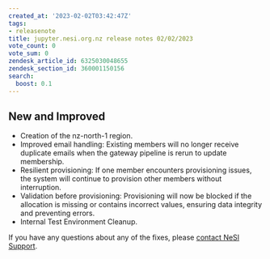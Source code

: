 ```yaml
---
created_at: '2023-02-02T03:42:47Z'
tags:
- releasenote
title: jupyter.nesi.org.nz release notes 02/02/2023
vote_count: 0
vote_sum: 0
zendesk_article_id: 6325030048655
zendesk_section_id: 360001150156
search:
  boost: 0.1
---
```


## New and Improved

- Creation of the nz-north-1 region. 
- Improved email handling: Existing members will no longer receive duplicate emails when the gateway pipeline is rerun to update membership.  
- Resilient provisioning: If one member encounters provisioning issues, the system will continue to provision other members without interruption.
- Validation before provisioning: Provisioning will now be blocked if the allocation is missing or contains incorrect values, ensuring data integrity and preventing errors.
- Internal Test Environment Cleanup.  

If you have any questions about any of the fixes,
please [contact NeSI Support](mailto:support@nesi.org.nz "mailto:support@nesi.org.nz").
